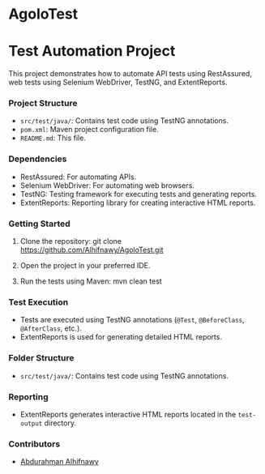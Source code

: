 # AgoloTest

# Test Automation Project

This project demonstrates how to automate API tests using RestAssured, web tests using Selenium WebDriver, TestNG, and ExtentReports.

### Project Structure


- `src/test/java/`: Contains test code using TestNG annotations.
- `pom.xml`: Maven project configuration file.
- `README.md`: This file.

### Dependencies

- RestAssured: For automating APIs.
- Selenium WebDriver: For automating web browsers.
- TestNG: Testing framework for executing tests and generating reports.
- ExtentReports: Reporting library for creating interactive HTML reports.

### Getting Started

1. Clone the repository:
   git clone https://github.com/Alhifnawy/AgoloTest.git

2. Open the project in your preferred IDE.

3. Run the tests using Maven:
   mvn clean test


### Test Execution

- Tests are executed using TestNG annotations (`@Test`, `@BeforeClass`, `@AfterClass`, etc.).
- ExtentReports is used for generating detailed HTML reports.

### Folder Structure

- `src/test/java/`: Contains test code using TestNG annotations.

### Reporting

- ExtentReports generates interactive HTML reports located in the `test-output` directory.

### Contributors

- [Abdurahman Alhifnawy](https://github.com/Alhifnawy)




